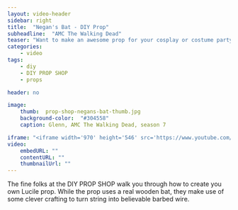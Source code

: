 ```yaml
---
layout: video-header
sidebar: right
title:  "Negan's Bat - DIY Prop"
subheadline:  "AMC The Walking Dead"
teaser: "Want to make an awesome prop for your cosplay or costume party?"
categories:
    - video
tags:
    - diy
    - DIY PROP SHOP
    - props

header: no

image:
    thumb:  prop-shop-negans-bat-thumb.jpg
    background-color:  "#304558"
    caption: Glenn, AMC The Walking Dead, season 7

iframe: "<iframe width='970' height='546' src='https://www.youtube.com/embed/rOUofPB50nM' frameborder='0' allowfullscreen></iframe>"
video:
    embedURL: ""
    contentURL: ""
    thumbnailUrl: ""    
---
```


The fine folks at the DIY PROP SHOP walk you through how to create you own Lucile prop. While the prop uses a real wooden bat, they make use of some clever crafting to turn string into believable barbed wire.